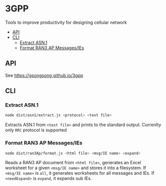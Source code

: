 # 3GPP

Tools to improve productivity for designing cellular network

- [API](#api)
- [CLI](#cli)
  - [Extract ASN.1](#extract-asn1)
  - [Format RAN3 AP Messages/IEs](#format-ran3-ap-messagesies)

## API

See https://gsongsong.github.io/3gpp

## CLI

### Extract ASN.1

```sh
node dist/asn1/extract.js <protocol> <text file>
```

Extracts ASN.1 from `<text file>` and prints to the standard output. Currenlty only `RRC` protocol is supported

### Format RAN3 AP Messages/IEs

```sh
node dist/ran3Ap/format.js <html file> <msg/IE name> <expand>
```

Reads a RAN3 AP document from `<html file>`, generates an Excel worksheet for a given `<msg/IE name>` and stores it into a filesystem. If  `<msg/IE name>` is  `all`, it generates worksheets for all messages and IEs. If `<needExpand>` is `expand`, it expands sub IEs.
